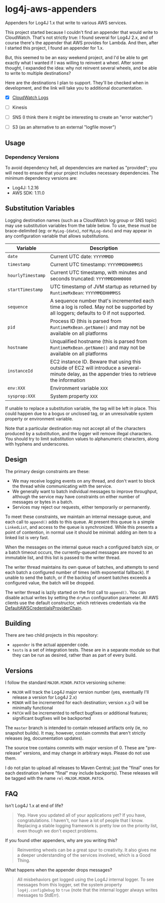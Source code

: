 # log4j-aws-appenders

Appenders for Log4J 1.x that write to various AWS services.

This project started because I couldn't find an appender that would write to CloudWatch.
That's not strictly true: I found several for Log4J 2.x, and of course there's the
appender that AWS provides for Lambda. And then, after I started this project, I found
an appender for 1.x.

But, this seemed to be an easy weekend project, and I'd be able to get exactly what I
wanted if I was willing to reinvent a wheel. After some thought, I expanded the idea:
why not reinvent several wheels, and be able to write to multiple destinations?

Here are the destinations I plan to support. They'll be checked when in development,
and the link will take you to additional documentation.

* [x] [CloudWatch Logs](Docs/cloudwatch.md)
* [ ] Kinesis
* [ ] SNS (I think there it might be interesting to create an "error watcher")
* [ ] S3 (as an alternative to an external "logfile mover")



## Usage

### Dependency Versions

To avoid dependency hell, all dependencies are marked as "provided"; you will need
to ensure that your project includes necessary dependencies. The minimum dependency
versions are:

* Log4J: 1.2.16
* AWS SDK: 1.11.0


## Substitution Variables

Logging destination names (such as a CloudWatch log group or SNS topic) may use substitution variables
from the table below. To use, these must be brace-delimited (eg: or `MyLog-{date}`, _not_ `MyLog-date`)
and may appear in any configuration variable that allows substitutions.


Variable            | Description
--------------------|----------------------------------------------------------------
`date`              | Current UTC date: `YYYYMMDD`
`timestamp`         | Current UTC timestamp: `YYYYMMDDHHMMSS`
`hourlyTimestamp`   | Current UTC timestamp, with minutes and seconds truncated: `YYYYMMDDHH0000`
`startTimestamp`    | UTC timestamp of JVM startup as returned by `RuntimeMxBean`: `YYYYMMDDHHMMSS`
`sequence`          | A sequence number that's incremented each time a log is rolled. May not be supported by all loggers; defaults to 0 if not supported.
`pid`               | Process ID (this is parsed from `RuntimeMxBean.getName()` and may not be available on all platforms
`hostname`          | Unqualified hostname (this is parsed from `RuntimeMxBean.getName()` and may not be available on all platforms
`instanceId`        | EC2 instance ID. Beware that using this outside of EC2 will introduce a several-minute delay, as the appender tries to retrieve the information
`env:XXX`           | Environment variable `XXX`
`sysprop:XXX`       | System property `XXX`

If unable to replace a substitution variable, the tag will be left in place. This could happen due
to a bogus or unclosed tag, or an unresolvable system property or environment variable.

Note that a particular destination may not accept all of the characters produced by a substitution,
and the logger will remove illegal characters. You should try to limit substitution values to
alphanumeric characters, along with hyphens and underscores.


## Design

The primary design constraints are these:

* We may receive logging events on any thread, and don't want to block the thread while communicating
  with the service.
* We generally want to batch individual messages to improve throughput, although the service may have
  constraints on either number of messages or bytes in a batch.
* Services may reject our requests, either temporarily or permanently.

To meet these constraints, we maintain an internal message queue, and each call to `append()` adds to
this queue. At present this queue is a simple `LinkedList`, and access to the queue is synchronized.
While this presents a point of contention, in normal use it should be minimal: adding an item to a linked
list is very fast.

When the messages on the internal queue reach a configured batch size, or a batch timeout occurs, the
currently-queued messages are moved to an immutable list, and this list is passed to the writer thread.

The writer thread maintains its own queue of batches, and attempts to send each batch a configured
number of times (with exponential fallback). If unable to send the batch, or if the backlog of unsent
batches exceeds a configured value, the batch will be dropped.

The writer thread is lazily started on the first call to `append()`. You can disable actual writes by
setting the `dryRun` configuration parameter. All AWS clients use the default constructor, which
retrieves credentials via the [DefaultAWSCredentialsProviderChain](http://docs.aws.amazon.com/AWSJavaSDK/latest/javadoc/com/amazonaws/auth/DefaultAWSCredentialsProviderChain.html).


## Building

There are two child projects in this repository:

* `appender` is the actual appender code.
* `tests` is a set of integration tests. These are in a separate module so that they can be run as
  desired, rather than as part of every build.


## Versions

I follow the standard `MAJOR.MINOR.PATCH` versioning scheme:

* `MAJOR` will track the Log4J major version number (yes, eventually I'll release a version for Log4J 2.x)
* `MINOR` will be incremented for each destination; version x.y.0 will be minimally functional
* `PATCH` will be incremented to reflect bugfixes or additional features; significant bugfixes will be backported

The `master` branch is intended to contain released artifacts only (ie, no snapshot builds). It may,
however, contain commits that aren't strictly releases (eg, documentation updates).

The source tree contains commits with major version of 0. These are "pre-release" versions, and may
change in arbitrary ways. Please do not use them.

I do not plan to upload all releases to Maven Central; just the "final" ones for each destination
(where "final" may include backports). These releases will be tagged with the name `rel-MAJOR.MINOR.PATCH`.


## FAQ

Isn't Log4J 1.x at end of life?

> Yep. Have you updated all of your applications yet? If you have, congratulations.
  I haven't, nor have a lot of people that I know. Replacing a stable logging
  framework is pretty low on the priority list, even though we don't expect problems.

If you found other appenders, why are you writing this?

> Reinventing wheels can be a great spur to creativity. It also gives me a deeper
  understanding of the services involved, which is a Good Thing.

What happens when the appender drops messages?

> All misbehaviors get logged using the Log4J internal logger. To see messages from
  this logger, set the system property `log4j.configDebug` to `true` (note that the
  internal logger always writes messages to StdErr).
